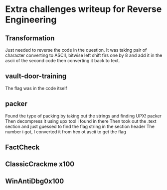# Extra challenges writeup for Reverse Engineering

## Transformation
Just needed to reverse the code in the question.
It was taking pair of character converting to ASCII, bitwise left shift firs one by 8 and add it in the ascii of the second code then converting it back to text.

## vault-door-training
The flag was in the code itself

## packer
Found the type of packing by taking out the strings and finding UPX! packer
Then decompress it using upx tool i found in there
Then took out the .text section and just guessed to find the flag string in the section header
The number i got, I converted it from hex ot ascii to get the flag

## FactCheck

## ClassicCrackme x100

## WinAntiDbg0x100
